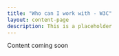 ```yaml
---
title: "Who can I work with - W3C" 
layout: content-page
description: This is a placeholder
---
```


Content coming soon

